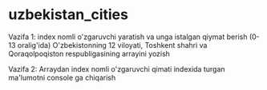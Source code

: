# uzbekistan_cities

Vazifa 1:
  index nomli o'zgaruvchi yaratish va unga istalgan qiymat berish (0-13 oralig'ida)
  O'zbekistonning 12 viloyati, Toshkent shahri va Qoraqolpoqiston respubligasining arrayini yozish

Vazifa 2:
  Arraydan index nomli o'zgaruvchi qimati indexida turgan ma'lumotni console ga chiqarish
